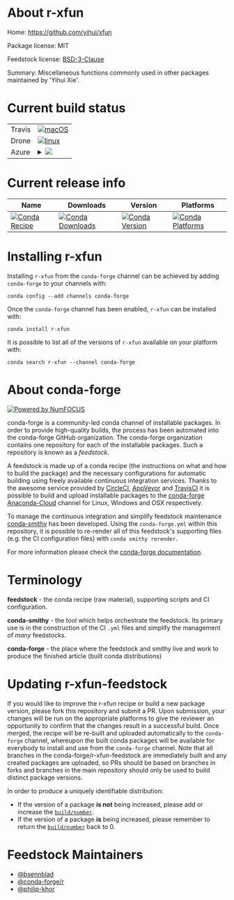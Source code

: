 About r-xfun
============

Home: https://github.com/yihui/xfun

Package license: MIT

Feedstock license: [BSD-3-Clause](https://github.com/conda-forge/r-xfun-feedstock/blob/master/LICENSE.txt)

Summary: Miscellaneous functions commonly used in other packages maintained by 'Yihui Xie'.

Current build status
====================


<table><tr>
    <td>Travis</td>
    <td>
      <a href="https://travis-ci.com/conda-forge/r-xfun-feedstock">
        <img alt="macOS" src="https://img.shields.io/travis/com/conda-forge/r-xfun-feedstock/master.svg?label=macOS">
      </a>
    </td>
  </tr><tr>
    <td>Drone</td>
    <td>
      <a href="https://cloud.drone.io/conda-forge/r-xfun-feedstock">
        <img alt="linux" src="https://img.shields.io/drone/build/conda-forge/r-xfun-feedstock/master.svg?label=Linux">
      </a>
    </td>
  </tr>
    
  <tr>
    <td>Azure</td>
    <td>
      <details>
        <summary>
          <a href="https://dev.azure.com/conda-forge/feedstock-builds/_build/latest?definitionId=1807&branchName=master">
            <img src="https://dev.azure.com/conda-forge/feedstock-builds/_apis/build/status/r-xfun-feedstock?branchName=master">
          </a>
        </summary>
        <table>
          <thead><tr><th>Variant</th><th>Status</th></tr></thead>
          <tbody><tr>
              <td>linux_64_r_base3.6</td>
              <td>
                <a href="https://dev.azure.com/conda-forge/feedstock-builds/_build/latest?definitionId=1807&branchName=master">
                  <img src="https://dev.azure.com/conda-forge/feedstock-builds/_apis/build/status/r-xfun-feedstock?branchName=master&jobName=linux&configuration=linux_64_r_base3.6" alt="variant">
                </a>
              </td>
            </tr><tr>
              <td>linux_64_r_base4.0</td>
              <td>
                <a href="https://dev.azure.com/conda-forge/feedstock-builds/_build/latest?definitionId=1807&branchName=master">
                  <img src="https://dev.azure.com/conda-forge/feedstock-builds/_apis/build/status/r-xfun-feedstock?branchName=master&jobName=linux&configuration=linux_64_r_base4.0" alt="variant">
                </a>
              </td>
            </tr><tr>
              <td>linux_aarch64_r_base3.6</td>
              <td>
                <a href="https://dev.azure.com/conda-forge/feedstock-builds/_build/latest?definitionId=1807&branchName=master">
                  <img src="https://dev.azure.com/conda-forge/feedstock-builds/_apis/build/status/r-xfun-feedstock?branchName=master&jobName=linux&configuration=linux_aarch64_r_base3.6" alt="variant">
                </a>
              </td>
            </tr><tr>
              <td>linux_aarch64_r_base4.0</td>
              <td>
                <a href="https://dev.azure.com/conda-forge/feedstock-builds/_build/latest?definitionId=1807&branchName=master">
                  <img src="https://dev.azure.com/conda-forge/feedstock-builds/_apis/build/status/r-xfun-feedstock?branchName=master&jobName=linux&configuration=linux_aarch64_r_base4.0" alt="variant">
                </a>
              </td>
            </tr><tr>
              <td>linux_ppc64le_r_base3.6</td>
              <td>
                <a href="https://dev.azure.com/conda-forge/feedstock-builds/_build/latest?definitionId=1807&branchName=master">
                  <img src="https://dev.azure.com/conda-forge/feedstock-builds/_apis/build/status/r-xfun-feedstock?branchName=master&jobName=linux&configuration=linux_ppc64le_r_base3.6" alt="variant">
                </a>
              </td>
            </tr><tr>
              <td>linux_ppc64le_r_base4.0</td>
              <td>
                <a href="https://dev.azure.com/conda-forge/feedstock-builds/_build/latest?definitionId=1807&branchName=master">
                  <img src="https://dev.azure.com/conda-forge/feedstock-builds/_apis/build/status/r-xfun-feedstock?branchName=master&jobName=linux&configuration=linux_ppc64le_r_base4.0" alt="variant">
                </a>
              </td>
            </tr><tr>
              <td>osx_64_r_base3.6</td>
              <td>
                <a href="https://dev.azure.com/conda-forge/feedstock-builds/_build/latest?definitionId=1807&branchName=master">
                  <img src="https://dev.azure.com/conda-forge/feedstock-builds/_apis/build/status/r-xfun-feedstock?branchName=master&jobName=osx&configuration=osx_64_r_base3.6" alt="variant">
                </a>
              </td>
            </tr><tr>
              <td>osx_64_r_base4.0</td>
              <td>
                <a href="https://dev.azure.com/conda-forge/feedstock-builds/_build/latest?definitionId=1807&branchName=master">
                  <img src="https://dev.azure.com/conda-forge/feedstock-builds/_apis/build/status/r-xfun-feedstock?branchName=master&jobName=osx&configuration=osx_64_r_base4.0" alt="variant">
                </a>
              </td>
            </tr><tr>
              <td>osx_arm64</td>
              <td>
                <a href="https://dev.azure.com/conda-forge/feedstock-builds/_build/latest?definitionId=1807&branchName=master">
                  <img src="https://dev.azure.com/conda-forge/feedstock-builds/_apis/build/status/r-xfun-feedstock?branchName=master&jobName=osx&configuration=osx_arm64_" alt="variant">
                </a>
              </td>
            </tr><tr>
              <td>win_64_r_base3.6</td>
              <td>
                <a href="https://dev.azure.com/conda-forge/feedstock-builds/_build/latest?definitionId=1807&branchName=master">
                  <img src="https://dev.azure.com/conda-forge/feedstock-builds/_apis/build/status/r-xfun-feedstock?branchName=master&jobName=win&configuration=win_64_r_base3.6" alt="variant">
                </a>
              </td>
            </tr><tr>
              <td>win_64_r_base4.0</td>
              <td>
                <a href="https://dev.azure.com/conda-forge/feedstock-builds/_build/latest?definitionId=1807&branchName=master">
                  <img src="https://dev.azure.com/conda-forge/feedstock-builds/_apis/build/status/r-xfun-feedstock?branchName=master&jobName=win&configuration=win_64_r_base4.0" alt="variant">
                </a>
              </td>
            </tr>
          </tbody>
        </table>
      </details>
    </td>
  </tr>
</table>

Current release info
====================

| Name | Downloads | Version | Platforms |
| --- | --- | --- | --- |
| [![Conda Recipe](https://img.shields.io/badge/recipe-r--xfun-green.svg)](https://anaconda.org/conda-forge/r-xfun) | [![Conda Downloads](https://img.shields.io/conda/dn/conda-forge/r-xfun.svg)](https://anaconda.org/conda-forge/r-xfun) | [![Conda Version](https://img.shields.io/conda/vn/conda-forge/r-xfun.svg)](https://anaconda.org/conda-forge/r-xfun) | [![Conda Platforms](https://img.shields.io/conda/pn/conda-forge/r-xfun.svg)](https://anaconda.org/conda-forge/r-xfun) |

Installing r-xfun
=================

Installing `r-xfun` from the `conda-forge` channel can be achieved by adding `conda-forge` to your channels with:

```
conda config --add channels conda-forge
```

Once the `conda-forge` channel has been enabled, `r-xfun` can be installed with:

```
conda install r-xfun
```

It is possible to list all of the versions of `r-xfun` available on your platform with:

```
conda search r-xfun --channel conda-forge
```


About conda-forge
=================

[![Powered by NumFOCUS](https://img.shields.io/badge/powered%20by-NumFOCUS-orange.svg?style=flat&colorA=E1523D&colorB=007D8A)](http://numfocus.org)

conda-forge is a community-led conda channel of installable packages.
In order to provide high-quality builds, the process has been automated into the
conda-forge GitHub organization. The conda-forge organization contains one repository
for each of the installable packages. Such a repository is known as a *feedstock*.

A feedstock is made up of a conda recipe (the instructions on what and how to build
the package) and the necessary configurations for automatic building using freely
available continuous integration services. Thanks to the awesome service provided by
[CircleCI](https://circleci.com/), [AppVeyor](https://www.appveyor.com/)
and [TravisCI](https://travis-ci.com/) it is possible to build and upload installable
packages to the [conda-forge](https://anaconda.org/conda-forge)
[Anaconda-Cloud](https://anaconda.org/) channel for Linux, Windows and OSX respectively.

To manage the continuous integration and simplify feedstock maintenance
[conda-smithy](https://github.com/conda-forge/conda-smithy) has been developed.
Using the ``conda-forge.yml`` within this repository, it is possible to re-render all of
this feedstock's supporting files (e.g. the CI configuration files) with ``conda smithy rerender``.

For more information please check the [conda-forge documentation](https://conda-forge.org/docs/).

Terminology
===========

**feedstock** - the conda recipe (raw material), supporting scripts and CI configuration.

**conda-smithy** - the tool which helps orchestrate the feedstock.
                   Its primary use is in the construction of the CI ``.yml`` files
                   and simplify the management of *many* feedstocks.

**conda-forge** - the place where the feedstock and smithy live and work to
                  produce the finished article (built conda distributions)


Updating r-xfun-feedstock
=========================

If you would like to improve the r-xfun recipe or build a new
package version, please fork this repository and submit a PR. Upon submission,
your changes will be run on the appropriate platforms to give the reviewer an
opportunity to confirm that the changes result in a successful build. Once
merged, the recipe will be re-built and uploaded automatically to the
`conda-forge` channel, whereupon the built conda packages will be available for
everybody to install and use from the `conda-forge` channel.
Note that all branches in the conda-forge/r-xfun-feedstock are
immediately built and any created packages are uploaded, so PRs should be based
on branches in forks and branches in the main repository should only be used to
build distinct package versions.

In order to produce a uniquely identifiable distribution:
 * If the version of a package **is not** being increased, please add or increase
   the [``build/number``](https://conda.io/docs/user-guide/tasks/build-packages/define-metadata.html#build-number-and-string).
 * If the version of a package **is** being increased, please remember to return
   the [``build/number``](https://conda.io/docs/user-guide/tasks/build-packages/define-metadata.html#build-number-and-string)
   back to 0.

Feedstock Maintainers
=====================

* [@bsennblad](https://github.com/bsennblad/)
* [@conda-forge/r](https://github.com/conda-forge/r/)
* [@philip-khor](https://github.com/philip-khor/)

